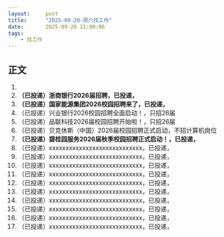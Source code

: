 ```yaml
---
layout:     post
title:      "2025-09-20-周六找工作"
date:       2025-09-20 21:00:06
tags:
    - 找工作
---
```







## 正文

1. 
1. **（已投递）浙商银行2026届招聘，已投递，**
1. **（已投递）国家能源集团2026校园招聘来了，已投递，**
1. （已投递）兴业银行2026校园招聘全面启动！，只招26届
1. （已投递）品联科技2026届校园招聘开始啦！，只招26届
1. （已投递）贝克休斯（中国）2026届校园招聘正式启动，不招计算机岗位
1. **（已投递）碧桂园服务2026届秋季校园招聘正式启动！，已投递，**
1. （已投递）xxxxxxxxxxxxxxxxxxxxxxxxxxxx，已投递，
1. （已投递）xxxxxxxxxxxxxxxxxxxxxxxxxxxx，已投递，
1. （已投递）xxxxxxxxxxxxxxxxxxxxxxxxxxxx，已投递，
1. （已投递）xxxxxxxxxxxxxxxxxxxxxxxxxxxx，已投递，
1. （已投递）xxxxxxxxxxxxxxxxxxxxxxxxxxxx，已投递，
1. （已投递）xxxxxxxxxxxxxxxxxxxxxxxxxxxx，已投递，
1. （已投递）xxxxxxxxxxxxxxxxxxxxxxxxxxxx，已投递，
1. （已投递）xxxxxxxxxxxxxxxxxxxxxxxxxxxx，已投递，
1. （已投递）xxxxxxxxxxxxxxxxxxxxxxxxxxxx，已投递，
1. （已投递）xxxxxxxxxxxxxxxxxxxxxxxxxxxx，已投递，
















